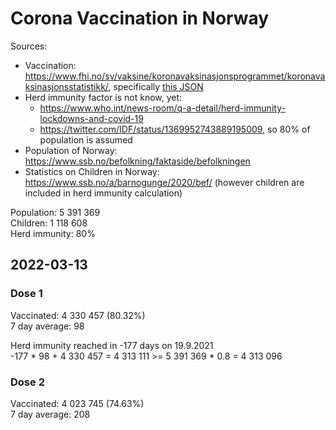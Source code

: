 # Corona Vaccination in Norway

Sources:

- Vaccination: <https://www.fhi.no/sv/vaksine/koronavaksinasjonsprogrammet/koronavaksinasjonsstatistikk/>, specifically [this JSON](https://www.fhi.no/api/chartdata/api/99119)
- Herd immunity factor is not know, yet:
  - <https://www.who.int/news-room/q-a-detail/herd-immunity-lockdowns-and-covid-19>
  - <https://twitter.com/IDF/status/1369952743889195009>, so 80% of population is assumed
- Population of Norway: <https://www.ssb.no/befolkning/faktaside/befolkningen>
- Statistics on Children in Norway: https://www.ssb.no/a/barnogunge/2020/bef/ (however children are included in herd immunity calculation)

Population: 5 391 369  
Children: 1 118 608  
Herd immunity: 80%  

## 2022-03-13

### Dose 1

Vaccinated: 4 330 457 (80.32%)  
7 day average: 98

Herd immunity reached in -177 days on 19.9.2021  
-177 * 98 + 4 330 457 = 4 313 111 >= 5 391 369 * 0.8 = 4 313 096

### Dose 2

Vaccinated: 4 023 745 (74.63%)  
7 day average: 208

